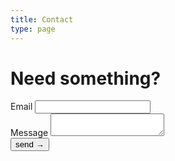 ```yaml
--- 
title: Contact
type: page
---
```


# Need something?

<form class='contact-form' name="contact" method="POST" action="/thanks" netlify>
    <div>
        <label for='email'>Email </label>
        <input id='email' type="email" name="email" />
    </div>
    <div>
        <label for='message'>Message </label>
        <textarea id='message' name="message"></textarea>
    </div>
    <button type="submit">send →</button>
</form>